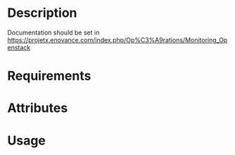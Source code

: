 Description
===========

Documentation should be set in https://projetx.enovance.com/index.php/Op%C3%A9rations/Monitoring_Openstack

Requirements
============

Attributes
==========

Usage
=====

